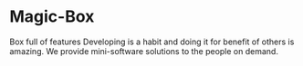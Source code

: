 # Magic-Box
Box full of features
Developing is a habit and doing it for benefit of others is amazing.
We provide mini-software solutions to the people on demand.
